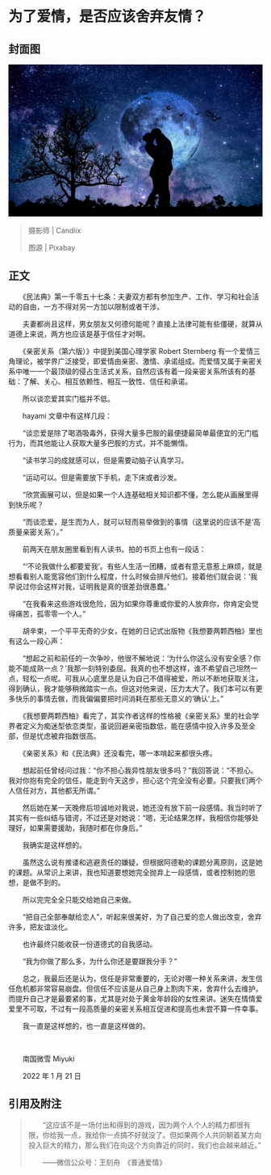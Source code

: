 # 为了爱情，是否应该舍弃友情？

## 封面图

![](https://raw.githubusercontent.com/TinySnow/GithubImageHosting/main/blog/articles/literature/moon-gafb6b2ae0_1920.jpg)

> 摄影师 | Candiix
>
> 图源 | Pixabay

## 正文

　　《民法典》第一千零五十七条：夫妻双方都有参加生产、工作、学习和社会活动的自由，一方不得对另一方加以限制或者干涉。

　　夫妻都尚且这样，男女朋友又何德何能呢？直接上法律可能有些僵硬，就算从道德上来说，两方也应该是基于信任才对啊。

　　《亲密关系（第六版）》中提到美国心理学家 Robert Sternberg 有一个爱情三角理论，被学界广泛接受，即爱情由亲密、激情、承诺组成。而爱情又属于亲密关系中唯一一个最顶级的侵占生活式关系，自然应该有着一段亲密关系所该有的基础：了解、关心、相互依赖性、相互一致性、信任和承诺。

　　所以谈恋爱其实门槛并不低。

　　hayami 文章中有这样几段：

　　“谈恋爱是除了喝酒吸毒外，获得大量多巴胺的最便捷最简单最便宜的无门槛行为，而其他能让人获取大量多巴胺的方式，并不能懒惰。

　　“读书学习的成就感可以，但是需要动脑子认真学习。

　　“运动可以。但是需要放下手机，走下床或者沙发。

　　“欣赏画展可以，但是如果一个人连基础相关知识都不懂，怎么能从画展里得到快乐呢？

　　“而谈恋爱，是生而为人，就可以轻而易举做到的事情（这里说的应该不是‘高质量亲密关系’）。”

　　前两天在朋友圈里看到有人读书。拍的书页上也有一段话：

　　“‘不论我做什么都要爱我’。有些人生活一团糟，或者有意无意惹上麻烦，就是想看看别人能宽容他们到什么程度，什么时候会排斥他们。接着他们就会说：‘我早说过你会这样对我，证明我是真的很差劲很愚蠢。’

　　“在我看来这些游戏很危险，因为如果你尊重或你爱的人放弃你，你肯定会觉得痛苦，孤零零一个人。”

　　胡辛束，一个平平无奇的少女，在她的日记式出版物《我想要两颗西柚》里也有这么一段心声：

　　“想起之前和前任的一次争吵，他很不解地说：‘为什么你这么没有安全感？你能不能成熟一点？’我那一刻特别委屈。我真的也不想这样，谁不希望自己坦然一点，轻松一点呢。可我从心底里总是认为自己不值得被爱，所以不断地获取关注，得到确认，我才能够稍微踏实一点。但这对他来说，压力太大了。我们本可以有更多快乐的事情去做，而我偏偏要把时间消耗在那些无意义的‘确认’上。”

　　《我想要两颗西柚》看完了，其实作者这样的性格被《亲密关系》里的社会学界者定义为痴迷型依恋类型，虽说回避亲密指数低，能在感情中投入许多及至全部，但是忧虑被弃指数很高。

　　《亲密关系》和《民法典》还没看完，哪一本啃起来都很头疼。

　　想起前任曾经问过我：“你不担心我异性朋友很多吗？”我回答说：“不担心。我对你抱有完全的信任，能走到今天这步，担心这个完全没有必要。只要我们两个人信任对方，其他都无所谓。”

　　然后她在某一天晚修后坦诚地对我说，她还没有放下前一段感情。我当时听了其实有一些纠结与错谔，不过还是对她说：“嗯，无论结果怎样，我相信你能够处理好，如果需要援助，我随时都在你身后。”

　　我确实是这样想的。

　　虽然这么说有推诿和逃避责任的嫌疑，但根据阿德勒的课题分离原则，这是她的课题。从常识上来讲，我也知道要想她完全抛弃上一段感情，或者控制她的思想，是做不到的。

　　所以完完全全只能交给她自己来做。

　　“把自己全部奉献给恋人”，听起来很美好，为了自己爱的恋人做出改变，舍弃许多，把友谊淡化。

　　也许最终只能收获一份道德式的自我感动。

　　“我为你做了那么多，为什么你还是要跟我分手？”

　　总之，我最后还是认为，信任是非常重要的，无论对哪一种关系来讲，发生信任危机都非常容易崩盘。但信任不应该是从自己身上割肉下来，舍弃什么去维护。而提升自己才是最要紧的事，尤其是对处于黄金年龄段的女性来讲。迷失在情情爱爱里不可取，不过有一段高质量的亲密关系相互促进和提高也未尝不算一件幸事。

　　我一直是这样想的，也一直是这样做的。

<br>

　　南国微雪 Miyuki

　　2022 年 1 月 21 日

## 引用及附注

> 　　“这应该不是一场付出和得到的游戏，因为两个人个人的精力都很有限，你给我一点，我给你一点搞不好就没了。但如果两个人共同朝着某方向投入巨大的精力，那么我们在向这个方向靠近的同时，我们也会越来越近。”
>
> 　　——微信公众号：王刻舟　《普通爱情》